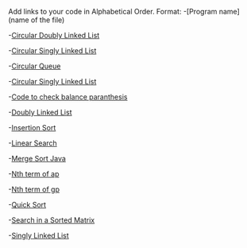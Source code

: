 Add links to your code in Alphabetical Order.
Format:
-[Program name](name of the file)

-[Circular Doubly Linked List](CircularDList.java)

-[Circular Singly Linked List](CircularSList.java)

-[Circular Queue](CircularQueue.java)

-[Circular Singly Linked List](CircularSList.java)  

-[Code to check balance paranthesis](Bracket.java)

-[Doubly Linked List](DList.java)

-[Insertion Sort](Insertion_Sort.java)

-[Linear Search](LinearSearch.java)

-[Merge Sort Java](MergeSort.java)

-[Nth term of ap](nth_term_of_ap.java)

-[Nth term of gp](nth_term_of_gp.java)

-[Quick Sort](quick_sort.java)    

-[Search in a Sorted Matrix](MatrixSearch.java)

-[Singly Linked List](SList.java)


